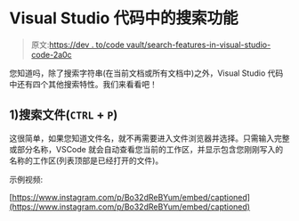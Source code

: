 # Visual Studio 代码中的搜索功能

> 原文:[https://dev . to/code vault/search-features-in-visual-studio-code-2a0c](https://dev.to/codevault/search-features-in-visual-studio-code-2a0c)

您知道吗，除了搜索字符串(在当前文档或所有文档中)之外，Visual Studio 代码中还有四个其他搜索特性。我们来看看吧！

## 1)搜索文件(`CTRL` + `P`)

这很简单，如果您知道文件名，就不再需要进入文件浏览器并选择。只需输入完整或部分名称，VSCode 就会自动查看您当前的工作区，并显示包含您刚刚写入的名称的工作区(列表顶部是已经打开的文件)。

示例视频:

[https://www.instagram.com/p/Bo32dReBYum/embed/captioned](https://www.instagram.com/p/Bo32dReBYum/embed/captioned)